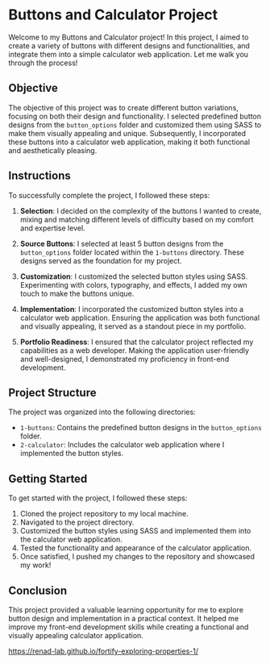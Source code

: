 # Buttons and Calculator Project

Welcome to my Buttons and Calculator project! In this project, I aimed to create a variety of buttons with different designs and functionalities, and integrate them into a simple calculator web application. Let me walk you through the process!

## Objective

The objective of this project was to create different button variations, focusing on both their design and functionality. I selected predefined button designs from the `button_options` folder and customized them using SASS to make them visually appealing and unique. Subsequently, I incorporated these buttons into a calculator web application, making it both functional and aesthetically pleasing.

## Instructions

To successfully complete the project, I followed these steps:

1. **Selection**: I decided on the complexity of the buttons I wanted to create, mixing and matching different levels of difficulty based on my comfort and expertise level.

2. **Source Buttons**: I selected at least 5 button designs from the `button_options` folder located within the `1-buttons` directory. These designs served as the foundation for my project.

3. **Customization**: I customized the selected button styles using SASS. Experimenting with colors, typography, and effects, I added my own touch to make the buttons unique.

4. **Implementation**: I incorporated the customized button styles into a calculator web application. Ensuring the application was both functional and visually appealing, it served as a standout piece in my portfolio.

5. **Portfolio Readiness**: I ensured that the calculator project reflected my capabilities as a web developer. Making the application user-friendly and well-designed, I demonstrated my proficiency in front-end development.

## Project Structure

The project was organized into the following directories:

- `1-buttons`: Contains the predefined button designs in the `button_options` folder.
- `2-calculator`: Includes the calculator web application where I implemented the button styles.

## Getting Started

To get started with the project, I followed these steps:

1. Cloned the project repository to my local machine.
2. Navigated to the project directory.
3. Customized the button styles using SASS and implemented them into the calculator web application.
4. Tested the functionality and appearance of the calculator application.
5. Once satisfied, I pushed my changes to the repository and showcased my work!

## Conclusion

This project provided a valuable learning opportunity for me to explore button design and implementation in a practical context. It helped me improve my front-end development skills while creating a functional and visually appealing calculator application.

https://renad-lab.github.io/fortify-exploring-properties-1/

